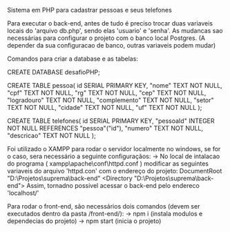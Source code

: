 Sistema em PHP para cadastrar pessoas e seus telefones 

Para executar o back-end, antes de tudo é preciso trocar duas variaveis locais do 'arquivo db.php', sendo elas 'usuario' e 'senha'. 
As mudancas sao necessárias para configurar o projeto com o banco local Postgres. (A depender da sua configuracao de banco, outras variaveis podem mudar)

Comandos para criar a database e as tabelas:

CREATE DATABASE desafioPHP;

CREATE TABLE pessoa(
id SERIAL PRIMARY KEY,
"nome" TEXT NOT NULL,
"cpf" TEXT NOT NULL,
"rg" TEXT NOT NULL,
"cep" TEXT NOT NULL,
"logradouro" TEXT NOT NULL,
"complemento" TEXT NOT NULL,
"setor" TEXT NOT NULL,
"cidade" TEXT NOT NULL,
"uf" TEXT NOT NULL
);

CREATE TABLE telefones(
id SERIAL PRIMARY KEY,
"pessoaId" INTEGER NOT NULL REFERENCES "pessoa"("id"),
"numero" TEXT NOT NULL,
"descricao" TEXT NOT NULL
);



Foi utilizado o XAMPP para rodar o servidor localmente no windows, se for o caso, sera necessário a seguinte configuraçãos:
-> No local de intalacao do programa ( xampp\apache\conf\httpd.conf ) modificar as seguintes variaveis do arquivo 'httpd.con' com o endereço do projeto:
      DocumentRoot "D:\Projetos\suprema\back-end"
      <Directory "D:\Projetos\suprema\back-end">
Assim, tornadno possivel acessar o back-end pelo endereco 'localhost/'

Para rodar o front-end, são necessários dois comandos (devem ser executados dentro da pasta /front-end/):
-> npm i (instala modulos e dependecias do projeto)
-> npm start (inicia o projeto)

